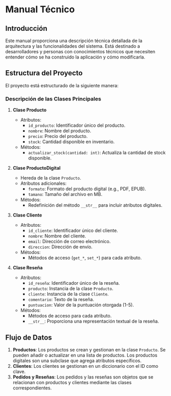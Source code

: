 # Manual Técnico

## Introducción

Este manual proporciona una descripción técnica detallada de la arquitectura y las funcionalidades del sistema. Está destinado a desarrolladores y personas con conocimientos técnicos que necesiten entender cómo se ha construido la aplicación y cómo modificarla.

## Estructura del Proyecto

El proyecto está estructurado de la siguiente manera:


### Descripción de las Clases Principales

1. **Clase Producto**
   - Atributos:
     - `id_producto`: Identificador único del producto.
     - `nombre`: Nombre del producto.
     - `precio`: Precio del producto.
     - `stock`: Cantidad disponible en inventario.
   - Métodos:
     - `actualizar_stock(cantidad: int)`: Actualiza la cantidad de stock disponible.

2. **Clase ProductoDigital**
   - Hereda de la clase `Producto`.
   - Atributos adicionales:
     - `formato`: Formato del producto digital (e.g., PDF, EPUB).
     - `tamano`: Tamaño del archivo en MB.
   - Métodos:
     - Redefinición del método `__str__` para incluir atributos digitales.

3. **Clase Cliente**
   - Atributos:
     - `id_cliente`: Identificador único del cliente.
     - `nombre`: Nombre del cliente.
     - `email`: Dirección de correo electrónico.
     - `direccion`: Dirección de envío.
   - Métodos:
     - Métodos de acceso (`get_*`, `set_*`) para cada atributo.

4. **Clase Reseña**
   - Atributos:
     - `id_reseña`: Identificador único de la reseña.
     - `producto`: Instancia de la clase `Producto`.
     - `cliente`: Instancia de la clase `Cliente`.
     - `comentario`: Texto de la reseña.
     - `puntuacion`: Valor de la puntuación otorgada (1-5).
   - Métodos:
     - Métodos de acceso para cada atributo.
     - `__str__`: Proporciona una representación textual de la reseña.

## Flujo de Datos

1. **Productos**: Los productos se crean y gestionan en la clase `Producto`. Se pueden añadir o actualizar en una lista de productos. Los productos digitales son una subclase que agrega atributos específicos.
2. **Clientes**: Los clientes se gestionan en un diccionario con el ID como clave.
3. **Pedidos y Reseñas**: Los pedidos y las reseñas son objetos que se relacionan con productos y clientes mediante las clases correspondientes.


